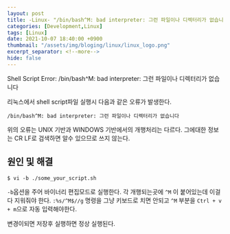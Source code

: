 ```yaml
---
layout: post
title: -Linux- "/bin/bash^M: bad interpreter: 그런 파일이나 디렉터리가 없습니다."
categories: [Development,Linux]
tags: [Linux]
date: 2021-10-07 18:40:00 +0900
thumbnail: "/assets/img/bloging/linux/linux_logo.png"
excerpt_separator: <!--more-->
hide: false
---
```

Shell Script Error: /bin/bash^M: bad interpreter: 그런 파일이나 디렉터리가 없습니다

<!--more-->
리눅스에서 shell script파일 실행시 다음과 같은 오류가 발생한다.

```terminal
/bin/bash^M: bad interpreter: 그런 파일이나 디렉터리가 없습니다
```

위의 오류는 UNIX 기반과 WINDOWS 기반에서의 개행처리는 다르다. 그에대한 정보는 CR LF로 검색하면 알수 있으므로 쓰지 않는다.

## 원인 및 해결

```terminal
$ vi -b ./some_your_script.sh
```
`-b`옵션을 주어 바이너리 편집모드로 실행한다. 각 개행되는곳에 `^M` 이 붙어있는데 이걸 다 지워줘야 한다.
`:%s/^M$//g` 명령을 그냥 키보드로 치면 안되고 `^M` 부분을 `Ctrl + v + m`으로 자동 입력해야한다.

변경이되면 저장후 실행하면 정상 실행된다.
